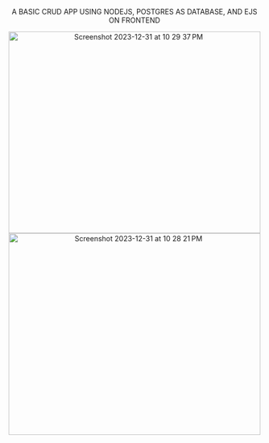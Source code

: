 A BASIC CRUD APP USING NODEJS, POSTGRES AS DATABASE, AND EJS ON FRONTEND

<body style = "text-align:center;">

<img width="500" height = "400"  alt="Screenshot 2023-12-31 at 10 29 37 PM" src="https://github.com/arorasumit293/REVIEWS_CRUD/assets/139625371/6196cdca-3d02-4caa-aa26-7110132a7955">


<img width="500" height = "400" alt="Screenshot 2023-12-31 at 10 28 21 PM" src="https://github.com/arorasumit293/REVIEWS_CRUD/assets/139625371/1108c83f-cc59-4a4e-a888-b6da24ce1bb9">
</body>
